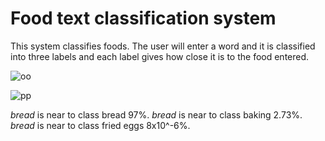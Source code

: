 # Food text classification system

This system classifies foods. The user will enter a word and it is classified into three labels and each label gives how close it is to the food entered.


![oo](https://user-images.githubusercontent.com/84277488/146241587-134acdfb-ae1e-4da0-a94e-4bb4ffec08d9.PNG)

![pp](https://user-images.githubusercontent.com/84277488/146241802-5bf8674d-3f3e-4cca-a7f1-3f3c4e6cb797.jpg)

*bread* is near to class bread 97%.
*bread* is near to class baking 2.73%.
*bread* is near to class fried eggs 8x10^-6%.


